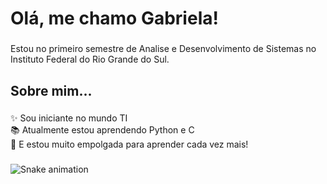 <h1 align="left">Olá, me chamo Gabriela!</h1>

###

<p align="left">Estou no primeiro semestre de Analise e Desenvolvimento de Sistemas no Instituto Federal do Rio Grande do Sul.</p>

###

<h2 align="left">Sobre mim...</h2>

###

<p align="left">✨ Sou iniciante no mundo TI<br>📚 Atualmente estou aprendendo Python e C<br>🎲 E estou muito empolgada para aprender cada vez mais!</p>

###

<img src="https://raw.githubusercontent.com/Gabriela-Bes/Gabriela-Bes/output/snake.svg" alt="Snake animation" />

###

